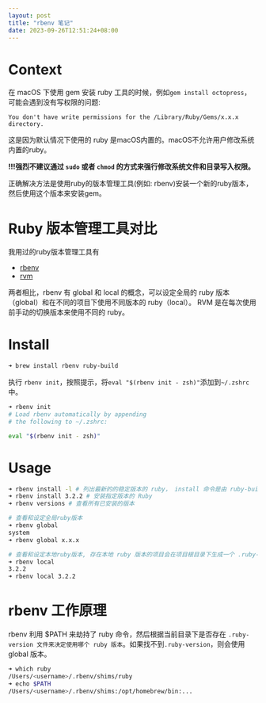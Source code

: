 ```yaml
---
layout: post
title: "rbenv 笔记"
date: 2023-09-26T12:51:24+08:00
---
```


# Context  
在 macOS 下使用 gem 安装 ruby 工具的时候，例如`gem install octopress`，可能会遇到没有写权限的问题:
```
You don't have write permissions for the /Library/Ruby/Gems/x.x.x directory.
```  
这是因为默认情况下使用的 ruby 是macOS内置的。macOS不允许用户修改系统内置的ruby。  

**!!!强烈不建议通过 `sudo` 或者 `chmod` 的方式来强行修改系统文件和目录写入权限。** 

正确解决方法是使用ruby的版本管理工具(例如: rbenv)安装一个新的ruby版本，然后使用这个版本来安装gem。

# Ruby 版本管理工具对比

我用过的ruby版本管理工具有
* [rbenv](https://github.com/rbenv/rbenv)
* [rvm](https://rvm.io/rvm/install)

两者相比，rbenv 有 global 和 local 的概念，可以设定全局的 ruby 版本（global）和在不同的项目下使用不同版本的 ruby（local）。 RVM 是在每次使用前手动的切换版本来使用不同的 ruby。

# Install

``` zsh
➜ brew install rbenv ruby-build
```
执行 `rbenv init`，按照提示，将`eval "$(rbenv init - zsh)"`添加到`~/.zshrc`中。
``` zsh
➜ rbenv init
# Load rbenv automatically by appending
# the following to ~/.zshrc:

eval "$(rbenv init - zsh)"
```

# Usage
``` zsh
➜ rbenv install -l # 列出最新的的稳定版本的 ruby， install 命令是由 ruby-build 来提供的。
➜ rbenv install 3.2.2 # 安装指定版本的 Ruby 
➜ rbenv versions # 查看所有已安装的版本

# 查看和设定全局ruby版本
➜ rbenv global
system
➜ rbenv global x.x.x

# 查看和设定本地ruby版本, 存在本地 ruby 版本的项目会在项目根目录下生成一个 .ruby-version 文件
➜ rbenv local
3.2.2
➜ rbenv local 3.2.2
```

# rbenv 工作原理
rbenv 利用 $PATH 来劫持了 ruby 命令，然后根据当前目录下是否存在 `.ruby-version 文件来决定使用哪个 ruby 版本`。如果找不到`.ruby-version`，则会使用 global 版本。

``` zsh
➜ which ruby
/Users/<username>/.rbenv/shims/ruby
➜ echo $PATH
/Users/<username>/.rbenv/shims:/opt/homebrew/bin:...
```
